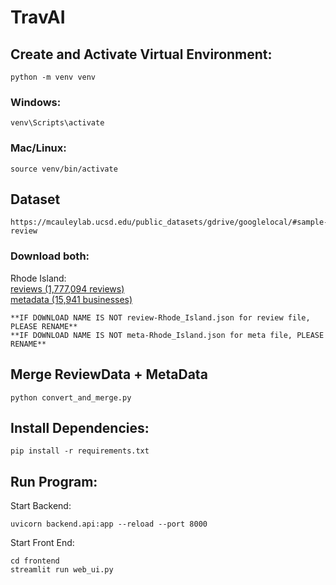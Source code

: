 # TravAI

## **Create and Activate Virtual Environment:**
```
python -m venv venv
```
### **Windows:**
```
venv\Scripts\activate
```
### **Mac/Linux:**
```
source venv/bin/activate
```

## **Dataset**
```
https://mcauleylab.ucsd.edu/public_datasets/gdrive/googlelocal/#sample-review
```
### **Download both:**

Rhode Island:                                                                                                                                                                                                                   
	[reviews (1,777,094 reviews)](https://mcauleylab.ucsd.edu/public_datasets/gdrive/googlelocal/review-Rhode_Island.json.gz)                                                                                                                
 	[metadata (15,941 businesses)](https://mcauleylab.ucsd.edu/public_datasets/gdrive/googlelocal/meta-Rhode_Island.json.gz)
```
**IF DOWNLOAD NAME IS NOT review-Rhode_Island.json for review file, PLEASE RENAME**
**IF DOWNLOAD NAME IS NOT meta-Rhode_Island.json for meta file, PLEASE RENAME**
```
## Merge ReviewData + MetaData
```
python convert_and_merge.py
```

## **Install Dependencies:**
```
pip install -r requirements.txt
```

## **Run Program:** 

Start Backend: 
```
uvicorn backend.api:app --reload --port 8000
```
Start Front End:
```
cd frontend 
streamlit run web_ui.py
```
